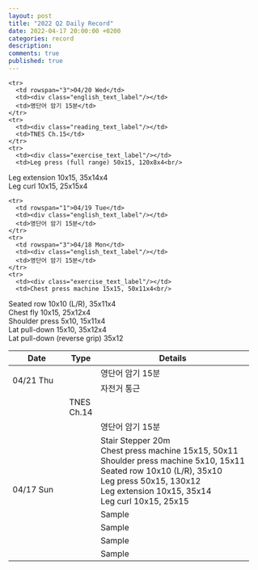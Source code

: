 ```yaml
---
layout: post
title: "2022 Q2 Daily Record"
date: 2022-04-17 20:00:00 +0200
categories: record
description: 
comments: true
published: true
---
```


<table>
  <thead>
    <tr>
      <th style="width: 6em">Date</th>
      <th style="width: 2em">Type</th>
      <th>Details</th>
    </tr>
  </thead>
  <tbody>
    <tr>
      <td rowspan="2">04/21 Thu</td>
      <td><div class="english_text_label"/></td>
      <td>영단어 암기 15분</td>
    </tr>
    <tr>
      <td><div class="exercise_text_label"/></td>
      <td>자전거 통근</td>
    </tr>
    <tr>
    
    <tr>
      <td rowspan="3">04/20 Wed</td>
      <td><div class="english_text_label"/></td>
      <td>영단어 암기 15분</td>
    </tr>
    <tr>
      <td><div class="reading_text_label"/></td>
      <td>TNES Ch.15</td>
    </tr>
    <tr>
      <td><div class="exercise_text_label"/></td>
      <td>Leg press (full range) 50x15, 120x8x4<br/>
Leg extension 10x15, 35x14x4<br/>
Leg curl 10x15, 25x15x4</td>
    </tr>

    <tr>
      <td rowspan="1">04/19 Tue</td>
      <td><div class="english_text_label"/></td>
      <td>영단어 암기 15분</td>
    </tr>
    <tr>
      <td rowspan="3">04/18 Mon</td>
      <td><div class="english_text_label"/></td>
      <td>영단어 암기 15분</td>
    </tr>
    <tr>
      <td><div class="exercise_text_label"/></td>
      <td>Chest press machine 15x15, 50x11x4<br/>
Seated row 10x10 (L/R), 35x11x4<br/>
Chest fly 10x15, 25x12x4<br/>
Shoulder press 5x10, 15x11x4<br/>
Lat pull-down 15x10, 35x12x4<br/>
Lat pull-down (reverse grip) 35x12</td>
    </tr>
    <tr>
      <td><div class="reading_text_label"/></td>
      <td>TNES Ch.14</td>
    </tr>
    <tr>
      <td rowspan="6">04/17 Sun</td>
      <td><div class="english_text_label"/></td>
      <td>영단어 암기 15분</td>
    </tr>
    <tr>
      <td><div class="exercise_text_label"/></td>
      <td>Stair Stepper 20m<br/>
Chest press machine 15x15, 50x11<br/>
Shoulder press machine 5x10, 15x11<br/>
Seated row 10x10 (L/R), 35x10<br/>
Leg press 50x15, 130x12<br/>
Leg extension 10x15, 35x14<br/>
Leg curl 10x15, 25x15</td>
    </tr>
    <tr>
      <td><div class="reading_text_label"/></td>
      <td>Sample</td>
    </tr>
    <tr>
      <td><div class="study_text_label"/></td>
      <td>Sample</td>
    </tr>
    <tr>
      <td><div class="art_text_label"/></td>
      <td>Sample</td>
    </tr>
    <tr>
      <td><div class="writing_text_label"/></td>
      <td>Sample</td>
    </tr>
  </tbody>
</table>
